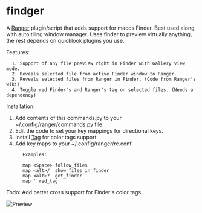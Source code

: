# findger

A [Ranger](https://github.com/ranger/ranger) plugin/script that adds support for macos Finder. Best used along with auto tiling window manager. Uses finder to preview virtually anything, the rest depends on quicklook plugins you use.

Features:
```
  1. Support of any file preview right in Finder with Gallery view mode.
  2. Reveals selected file from active Finder window to Ranger.
  3. Reveals selected files from Ranger in Finder. (Code from Ranger's wiki)
  4. Toggle red Finder's and Ranger's tag on selected files. (Needs a dependency)
```

Installation:

  1. Add contents of this commands.py to your ~/.config/ranger/commands.py file.
  2. Edit the code to set your key mappings for directional keys.
  3. Install [Tag](https://github.com/jdberry/tag) for color tags support.
  4. Add key maps to your ~/.config/ranger/rc.conf

```
      Examples:

      map <Space> follow_files
      map <alt>/  show_files_in_finder
      map <alt>?  get_finder
      map ' red_tag
```

Todo: Add better cross support for Finder's color tags.

![Preview](https://github.com/Bellavene/findger/blob/main/Preview.png?raw=true "Preview")
